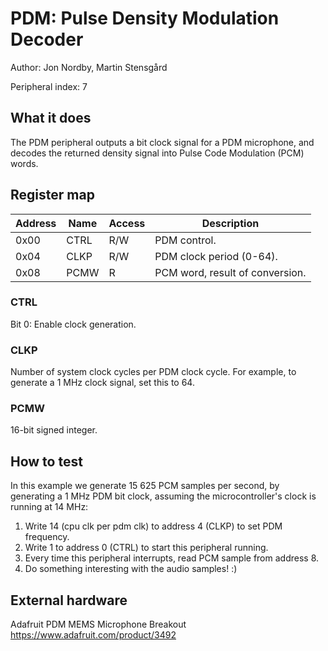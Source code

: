 # PDM: Pulse Density Modulation Decoder

Author: Jon Nordby, Martin Stensgård

Peripheral index: 7

## What it does

The PDM peripheral outputs a bit clock signal for a PDM microphone,
and decodes the returned density signal into Pulse Code Modulation (PCM) words.

## Register map

| Address | Name  | Access | Description                                                         |
|---------|-------|--------|---------------------------------------------------------------------|
| 0x00    | CTRL  | R/W    | PDM control.                                                        |
| 0x04    | CLKP  | R/W    | PDM clock period (0-64).                                            |
| 0x08    | PCMW  | R      | PCM word, result of conversion.                                     |

### CTRL
Bit 0: Enable clock generation.

### CLKP
Number of system clock cycles per PDM clock cycle.
For example, to generate a 1 MHz clock signal, set this to 64.

### PCMW
16-bit signed integer.

## How to test

In this example we generate 15 625 PCM samples per second,
by generating a 1 MHz PDM bit clock,
assuming the microcontroller's clock is running at 14 MHz:

1. Write 14 (cpu clk per pdm clk) to address 4 (CLKP) to set PDM frequency.
2. Write 1 to address 0 (CTRL) to start this peripheral running.
3. Every time this peripheral interrupts, read PCM sample from address 8.
4. Do something interesting with the audio samples! :)

## External hardware

Adafruit PDM MEMS Microphone Breakout
https://www.adafruit.com/product/3492
